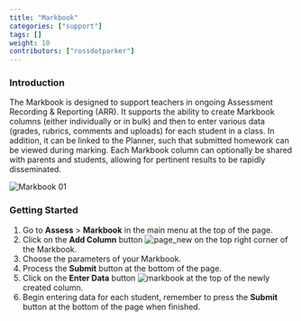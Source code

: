 ```yaml
---
title: "Markbook"
categories: ["support"]
tags: []
weight: 10
contributors: ["rossdotparker"]
---
```


### Introduction

The Markbook is designed to support teachers in ongoing Assessment Recording & Reporting (ARR). It supports the ability to create Markbook columns (either individually or in bulk) and then to enter various data (grades, rubrics, comments and uploads) for each student in a class. In addition, it can be linked to the Planner, such that submitted homework can be viewed during marking. Each Markbook column can optionally be shared with parents and students, allowing for pertinent results to be rapidly disseminated.

![Markbook 01](https://gibbonedu.org/wp-content/uploads/2014/02/Markbook-01.png)

### Getting Started

1.  Go to **Assess** > **Markbook** in the main menu at the top of the page.
2.  Click on the **Add Column** button ![page_new](https://gibbonedu.org/wp-content/uploads/2012/12/page_new.gif?classes=inline) on the top right corner of the Markbook.
3.  Choose the parameters of your Markbook.
4.  Process the **Submit** button at the bottom of the page.
5.  Click on the **Enter Data** button ![markbook](https://gibbonedu.org/wp-content/uploads/2014/02/markbook.gif?classes=inline) at the top of the newly created column.
6.  Begin entering data for each student, remember to press the **Submit** button at the bottom of the page when finished.
